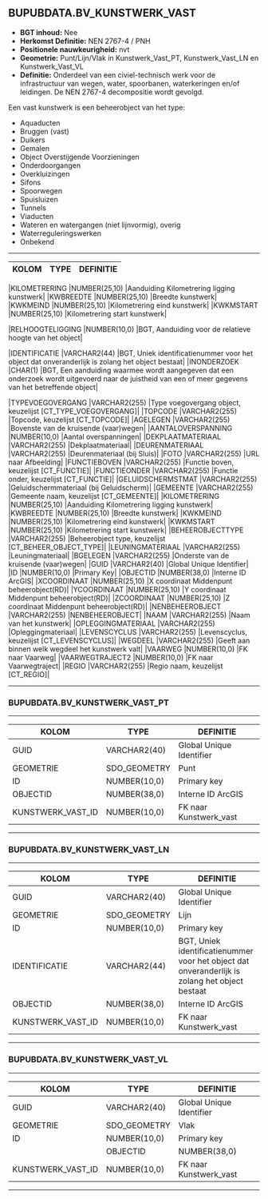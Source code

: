 ﻿## BUPUBDATA.BV_KUNSTWERK_VAST


* __BGT inhoud:__ Nee
* __Herkomst Definitie:__ NEN 2767-4 / PNH
* __Positionele nauwkeurigheid:__ nvt
* __Geometrie:__ Punt/Lijn/Vlak in Kunstwerk_Vast_PT, Kunstwerk_Vast_LN en Kunstwerk_Vast_VL
* __Definitie:__ Onderdeel van een civiel-technisch werk voor de infrastructuur van wegen, water, spoorbanen, waterkeringen en/of leidingen. De NEN 2767-4 decompositie wordt gevolgd. 


Een vast kunstwerk is een beheerobject van het type:  

* Aquaducten
* Bruggen (vast)
* Duikers
* Gemalen
* Object Overstijgende Voorzieningen
* Onderdoorgangen
* Overkluizingen
* Sifons
* Spoorwegen
* Spuisluizen
* Tunnels
* Viaducten
* Wateren en watergangen (niet lijnvormig), overig
* Waterreguleringswerken
* Onbekend


***

|KOLOM                           	|TYPE          	|DEFINITIE|
|------                          	|----          	|-----    |



|KILOMETRERING                    	|NUMBER(25,10) 	|Aanduiding Kilometrering ligging kunstwerk|
|KWBREEDTE                       	|NUMBER(25,10) 	|Breedte kunstwerk|
|KWKMEIND                        	|NUMBER(25,10) 	|Kilometrering eind kunstwerk|
|KWKMSTART                       	|NUMBER(25,10) 	|Kilometrering start kunstwerk|





|RELHOOGTELIGGING                	|NUMBER(10,0)  	|BGT, Aanduiding voor de relatieve hoogte van het object|



|IDENTIFICATIE			            |VARCHAR2(44)  	|BGT, Uniek identificatienummer voor het object dat onveranderlijk is zolang het object bestaat|
|INONDERZOEK                        |CHAR(1)       	|BGT, Een aanduiding waarmee wordt aangegeven dat een onderzoek wordt uitgevoerd naar de juistheid van een of meer gegevens van het betreffende object|




|TYPEVOEGOVERGANG                	|VARCHAR2(255) 	|Type voegovergang object, keuzelijst [CT_TYPE_VOEGOVERGANG]|
|TOPCODE                         	|VARCHAR2(255) 	|Topcode, keuzelijst [CT_TOPCODE]|
|AGELEGEN                        	|VARCHAR2(255) 	|Bovenste van de kruisende (vaar)wegen|
|AANTALOVERSPANNING              	|NUMBER(10,0)  	|Aantal overspanningen|
|DEKPLAATMATERIAAL               	|VARCHAR2(255) 	|Dekplaatmateriaal|
|DEURENMATERIAAL                 	|VARCHAR2(255) 	|Deurenmateriaal (bij Sluis)|
|FOTO                            	|VARCHAR2(255) 	|URL naar Afbeelding|
|FUNCTIEBOVEN                    	|VARCHAR2(255) 	|Functie boven, keuzelijst [CT_FUNCTIE]|
|FUNCTIEONDER                    	|VARCHAR2(255) 	|Functie onder, keuzelijst [CT_FUNCTIE]|
|GELUIDSCHERMSTMAT               	|VARCHAR2(255) 	|Geluidschermmateriaal (bij Geluidscherm)|
|GEMEENTE                        	|VARCHAR2(255) 	|Gemeente naam, keuzelijst [CT_GEMEENTE]|
|KILOMETRERING                    	|NUMBER(25,10) 	|Aanduiding Kilometrering ligging kunstwerk|
|KWBREEDTE                       	|NUMBER(25,10) 	|Breedte kunstwerk|
|KWKMEIND                        	|NUMBER(25,10) 	|Kilometrering eind kunstwerk|
|KWKMSTART                       	|NUMBER(25,10) 	|Kilometrering start kunstwerk|
|BEHEEROBJECTTYPE                	|VARCHAR2(255) 	|Beheerobject type, keuzelijst [CT_BEHEER_OBJECT_TYPE]|
|LEUNINGMATERIAAL                	|VARCHAR2(255) 	|Leuningmateriaal|
|BGELEGEN                        	|VARCHAR2(255) 	|Onderste van de kruisende (vaar)wegen|
|GUID                            	|VARCHAR2(40)  	|Global Unique Identifier|
|ID                              	|NUMBER(10,0)  	|Primary Key|
|OBJECTID                        	|NUMBER(38,0)   |Interne ID ArcGIS|
|XCOORDINAAT                     	|NUMBER(25,10) 	|X coordinaat Middenpunt beheerobject(RD)|
|YCOORDINAAT                     	|NUMBER(25,10) 	|Y coordinaat Middenpunt beheerobject(RD)|
|ZCOORDINAAT                     	|NUMBER(25,10) 	|Z coordinaat Middenpunt beheerobject(RD)|
|NENBEHEEROBJECT                 	|VARCHAR2(255) 	|NENBEHEEROBJECT|
|NAAM                            	|VARCHAR2(255) 	|Naam van het kunstwerk|
|OPLEGGINGMATERIAAL              	|VARCHAR2(255) 	|Opleggingmateriaal|
|LEVENSCYCLUS                    	|VARCHAR2(255) 	|Levenscyclus, keuzelijst [CT_LEVENSCYCLUS]|
|WEGDEEL                         	|VARCHAR2(255) 	|Geeft aan binnen welk wegdeel het kunstwerk valt|
|VAARWEG                         	|NUMBER(10,0)  	|FK naar Vaarweg|
|VAARWEGTRAJECT2                 	|NUMBER(10,0)  	|FK naar Vaarwegtraject|
|REGIO                           	|VARCHAR2(255) 	|Regio naam, keuzelijst [CT_REGIO]|

***

### BUPUBDATA.BV_KUNSTWERK_VAST_PT

***

|KOLOM                           	|TYPE          	|DEFINITIE|
|------                          	|----          	|-----    |
|GUID                            	|VARCHAR2(40)  	|Global Unique Identifier|
|GEOMETRIE                       	|SDO_GEOMETRY  	|Punt|
|ID                         		|NUMBER(10,0)  	|Primary key|
|OBJECTID                        	|NUMBER(38,0)   |Interne ID ArcGIS|
|KUNSTWERK_VAST_ID					|NUMBER(10,0)	|FK naar Kunstwerk_vast|

***

### BUPUBDATA.BV_KUNSTWERK_VAST_LN

***

|KOLOM                           	|TYPE          	|DEFINITIE|
|------                          	|----          	|-----    |
|GUID                            	|VARCHAR2(40)  	|Global Unique Identifier|
|GEOMETRIE                       	|SDO_GEOMETRY  	|Lijn|
|ID                         		|NUMBER(10,0)  	|Primary key|
|IDENTIFICATIE                   	|VARCHAR2(44)  	|BGT, Uniek identificatienummer voor het object dat onveranderlijk is zolang het object bestaat|
|OBJECTID                        	|NUMBER(38,0)   |Interne ID ArcGIS|
|KUNSTWERK_VAST_ID					|NUMBER(10,0)	|FK naar Kunstwerk_vast|

***

### BUPUBDATA.BV_KUNSTWERK_VAST_VL

***

|KOLOM                           	|TYPE          	|DEFINITIE|
|------                          	|----          	|-----    |
|GUID                            	|VARCHAR2(40)  	|Global Unique Identifier|
|GEOMETRIE                       	|SDO_GEOMETRY  	|Vlak|
|ID                         		|NUMBER(10,0)  	|Primary key|
||OBJECTID                        	|NUMBER(38,0)   |Interne ID ArcGIS|
|KUNSTWERK_VAST_ID					|NUMBER(10,0)	|FK naar Kunstwerk_vast|

***
